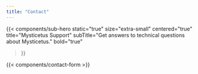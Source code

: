 ```yaml
---
title: "Contact"
---
```


{{< components/sub-hero
	static="true"
	size="extra-small"
	centered="true"
	title="Mysticetus Support"
	subTitle="Get answers to technical questions about Mysticetus."
	bold="true"
>}}

{{< components/contact-form >}}